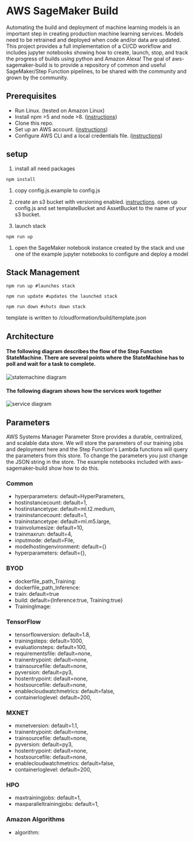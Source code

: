 # AWS SageMaker Build
Automating the build and deployment of machine learning models is an important step in creating production machine learning services. Models need to be retrained and deployed when code and/or data are updated. This project provides a full implementation of a CI/CD workflow and includes jupyter notebooks showing how to create, launch, stop, and track the progress of builds using python and Amazon Alexa! The goal of aws-sagemaker-build is to provide a repository of common and useful SageMaker/Step Function pipelines, to be shared with the community and grown by the community.

## Prerequisites

- Run Linux. (tested on Amazon Linux)
- Install npm >5 and node >8. ([instructions](https://nodejs.org/en/download/))
- Clone this repo.
- Set up an AWS account. ([instructions](https://AWS.amazon.com/free/?sc_channel=PS&sc_campaign=acquisition_US&sc_publisher=google&sc_medium=cloud_computing_b&sc_content=AWS_account_bmm_control_q32016&sc_detail=%2BAWS%20%2Baccount&sc_category=cloud_computing&sc_segment=102882724242&sc_matchtype=b&sc_country=US&s_kwcid=AL!4422!3!102882724242!b!!g!!%2BAWS%20%2Baccount&ef_id=WS3s1AAAAJur-Oj2:20170825145941:s))
- Configure AWS CLI and a local credentials file. ([instructions](http://docs.AWS.amazon.com/cli/latest/userguide/cli-chap-welcome.html))  

## setup

1. install all need packages
```shell
npm install
```
1. copy config.js.example to config.js

1. create an s3 bucket with versioning enabled. [instructions](https://docs.aws.amazon.com/AmazonS3/latest/dev/create-bucket-get-location-example.html). open up config.js and set templateBucket  and AssetBucket to the name of your s3 bucket.

1. launch stack
```shell
npm run up
```
1. open the SageMaker notebook instance created by the stack and use one of the example jupyter notebooks to configure and deploy a model


## Stack Management
```shell
npm run up #launches stack
```
```shell
npm run update #updates the launched stack
```
```shell
npm run down #shuts down stack
```

template is written to /cloudformation/build/template.json

## Architecture

#### The following diagram describes the flow of the Step Function StateMachine. There are several points where the StateMachine has to poll and wait for a task to complete.
![statemachine diagram](assets/StateMachineFlow.png)
#### The following diagram shows how the services work together
![service diagram](assets/Architecture.png)

## Parameters
AWS Systems Manager Parameter Store provides a durable, centralized, and scalable data store. We will store the parameters of our training jobs and deployment here and the Step Function's Lambda functions will query the parameters from this store. To change the parameters you just change the JSON string in the store. The example notebooks included with aws-sagemaker-build show how to do this. 

### Common 
- hyperparameters: default=HyperParameters,
- hostinstancecount: default=1,
- hostinstancetype: default=ml.t2.medium,
- traininstancecount: default=1,
- traininstancetype: default=ml.m5.large,
- trainvolumesize: default=10,
- trainmaxrun: default=4,
- inputmode: default=File,
- modelhostingenvironment: default={}
- hyperparameters: default={},

### BYOD
- dockerfile_path_Training:
- dockerfile_path_Inference:
- train: default=true
- build: default={Inference:true, Training:true}
- TrainingImage:

### TensorFlow
- tensorflowversion: default=1.8,
- trainingsteps: default=1000,
- evaluationsteps: default=100,
- requirementsfile: default=none,
- trainentrypoint: default=none,
- trainsourcefile: default=none,
- pyversion: default=py3,
- hostentrypoint: default=none,
- hostsourcefile: default=none,
- enablecloudwatchmetrics: default=false,
- containerloglevel: default=200,

### MXNET
- mxnetversion: default=1.1,
- trainentrypoint: default=none,
- trainsourcefile: default=none,
- pyversion: default=py3,
- hostentrypoint: default=none,
- hostsourcefile: default=none,
- enablecloudwatchmetrics: default=false,
- containerloglevel: default=200,

### HPO
- maxtrainingjobs: default=1,
- maxparalleltrainingjobs: default=1,

### Amazon Algorithms
- algorithm:
